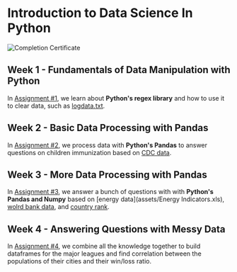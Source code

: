 # Introduction to Data Science In Python

![Completion Certificate](assets/intro-to-data-science-certificate.png)

## Week 1 - Fundamentals of Data Manipulation with Python

In [Assignment #1](assignment1.ipynb), we learn about **Python's regex library** and how to use it to clear data, such as [logdata.txt](assets/logdata.txt).

## Week 2 - Basic Data Processing with Pandas

In [Assignment #2](assignment2.ipynb), we process data with **Python's Pandas** to answer questions on children immunization based on [CDC data](assets/NISPUF17.csv).

## Week 3 - More Data Processing with Pandas

In [Assignment #3](assignment3.ipynb), we answer a bunch of questions with with **Python's Pandas and Numpy** based on [energy data](assets/Energy Indicators.xls), [wolrd bank data](assets/world_bank.csv), and [country rank](assets/scimagojr-3.xlsx).

## Week 4 - Answering Questions with Messy Data

In [Assignment #4](assignment4.ipynb), we combine all the knowledge together to build dataframes for the major leagues and find correlation between the populations of their cities and their win/loss ratio.